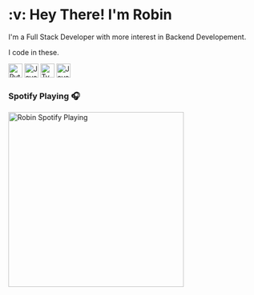 <h1>:v: Hey There! I'm Robin</h1>

<div>
	<p>I'm a Full Stack Developer with more interest in Backend Developement.</p>
	<p>I code in these.</p>
	<img alt="Python" width="28px" src="https://cdn.jsdelivr.net/gh/devicons/devicon/icons/python/python-original.svg" />
	<img alt="JavaScript" width="28px" src="https://cdn.jsdelivr.net/gh/devicons/devicon/icons/javascript/javascript-original.svg" />
	<img alt="TypeScript" width="28px" src="https://cdn.jsdelivr.net/gh/devicons/devicon/icons/typescript/typescript-original.svg" />
	<img alt="Java" width="28px" src="https://cdn.jsdelivr.net/gh/devicons/devicon/icons/java/java-original.svg" />
</div>
	
### Spotify Playing 🎧
[<img src="https://iamrobins.vercel.app/api/spotify" alt="Robin Spotify Playing" width="350" />](https:/open.spotify.com/user/rvfyglefdsi9wvmfs0qv7pv43)
